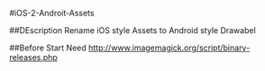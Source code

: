 #iOS-2-Androit-Assets

##DEscription
Rename iOS style Assets to Android style Drawabel

##Before Start
Need http://www.imagemagick.org/script/binary-releases.php